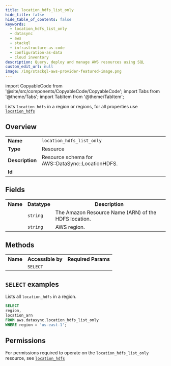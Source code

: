 ```yaml
---
title: location_hdfs_list_only
hide_title: false
hide_table_of_contents: false
keywords:
  - location_hdfs_list_only
  - datasync
  - aws
  - stackql
  - infrastructure-as-code
  - configuration-as-data
  - cloud inventory
description: Query, deploy and manage AWS resources using SQL
custom_edit_url: null
image: /img/stackql-aws-provider-featured-image.png
---
```


import CopyableCode from '@site/src/components/CopyableCode/CopyableCode';
import Tabs from '@theme/Tabs';
import TabItem from '@theme/TabItem';

Lists <code>location_hdfs</code> in a region or regions, for all properties use <a href="/services/serviceName/location_hdfs/"><code>location_hdfs</code></a>

## Overview
<table>
<tbody>
<tr><td><b>Name</b></td><td><code>location_hdfs_list_only</code></td></tr>
<tr><td><b>Type</b></td><td>Resource</td></tr>
<tr><td><b>Description</b></td><td>Resource schema for AWS::DataSync::LocationHDFS.</td></tr>
<tr><td><b>Id</b></td><td><CopyableCode code="aws.datasync.location_hdfs_list_only" /></td></tr>
</tbody>
</table>

## Fields
<table>
<tbody>
<tr><th>Name</th><th>Datatype</th><th>Description</th></tr><tr><td><CopyableCode code="location_arn" /></td><td><code>string</code></td><td>The Amazon Resource Name (ARN) of the HDFS location.</td></tr>
<tr><td><CopyableCode code="region" /></td><td><code>string</code></td><td>AWS region.</td></tr>
</tbody>
</table>

## Methods

<table>
<tbody>
  <tr>
    <th>Name</th>
    <th>Accessible by</th>
    <th>Required Params</th>
  </tr>
  <tr>
    <td><CopyableCode code="list_resources" /></td>
    <td><code>SELECT</code></td>
    <td><CopyableCode code="region" /></td>
  </tr>
</tbody>
</table>

## `SELECT` examples
Lists all <code>location_hdfs</code> in a region.
```sql
SELECT
region,
location_arn
FROM aws.datasync.location_hdfs_list_only
WHERE region = 'us-east-1';
```


## Permissions

For permissions required to operate on the <code>location_hdfs_list_only</code> resource, see <a href="/services/datasync/location_hdfs/#permissions"><code>location_hdfs</code></a>

